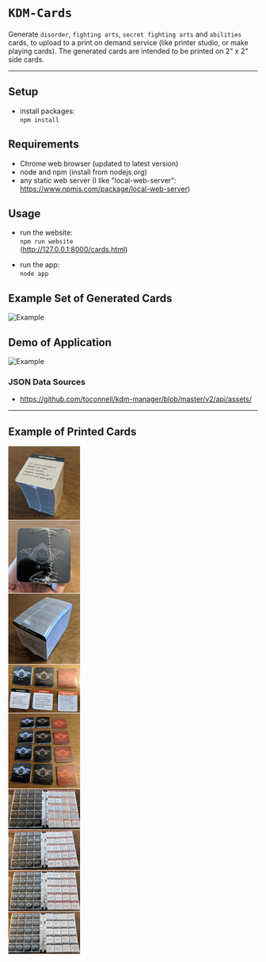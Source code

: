 
# `KDM-Cards`  
Generate `disorder`, `fighting arts`, `secret fighting arts` and `abilities` cards, to upload to a print on demand service (like printer studio, or make playing cards).  The generated cards are intended to be printed on 2" x 2" side cards.

----

## Setup
* install packages:  
`npm install`

## Requirements
* Chrome web browser (updated to latest version)
* node and npm (install from nodejs.org)
* any static web server (I like "local-web-server": https://www.npmjs.com/package/local-web-server)


## Usage
* run the website:  
`npm run website`  
(http://127.0.0.1:8000/cards.html)

* run the app:  
`node app`

## Example Set of Generated Cards
![Example](./example-cards.png)  
## Demo of Application
![Example](./example.gif)  

### JSON Data Sources
* https://github.com/toconnell/kdm-manager/blob/master/v2/api/assets/

----

## Example of Printed Cards

![cards](docs/cards.png)
